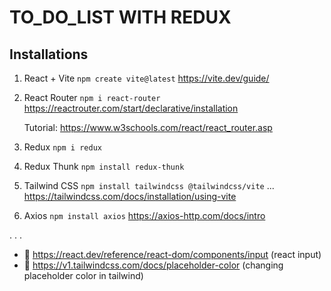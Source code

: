 # TO_DO_LIST WITH REDUX

## Installations
1) React + Vite
    `npm create vite@latest`
    https://vite.dev/guide/

2) React Router
    `npm i react-router`
    https://reactrouter.com/start/declarative/installation

    Tutorial: https://www.w3schools.com/react/react_router.asp

3) Redux
    `npm i redux`

4) Redux Thunk
    `npm install redux-thunk`

5) Tailwind CSS
    `npm install tailwindcss @tailwindcss/vite` ...
    https://tailwindcss.com/docs/installation/using-vite

6) Axios
    `npm install axios`
    https://axios-http.com/docs/intro


.
.
.






* 📍 https://react.dev/reference/react-dom/components/input (react input)
* 📍 https://v1.tailwindcss.com/docs/placeholder-color (changing placeholder color in tailwind)